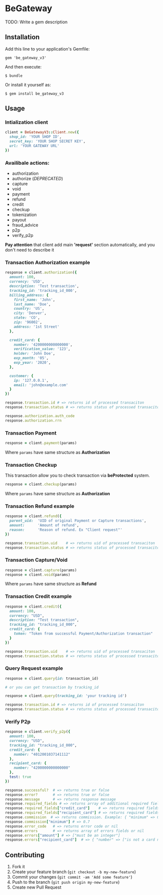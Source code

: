 # BeGateway

TODO: Write a gem description

## Installation

Add this line to your application's Gemfile:

    gem 'be_gateway_v3'

And then execute:

    $ bundle

Or install it yourself as:

    $ gem install be_gateway_v3

## Usage

### Intialization client

``` ruby
client = BeGatewayV3::Client.new({
  shop_id: 'YOUR SHOP ID',
  secret_key: 'YOUR SHOP SECRET KEY',
  url: 'YOUR GATEWAY URL'
})
```

### Availibale actions:
* authorization
* authorize (*DEPRECATED*)
* capture
* void
* payment
* refund
* credit
* checkup
* tokenization
* payout
* fraud_advice
* p2p
* verify_p2p

**Pay attention** that client add main **'request'** section automatically, and you don't need to describe it

### Transaction Authorization example

``` ruby
response = client.authorization({
  amount: 100,
  currency: 'USD',
  description: 'Test transaction',
  tracking_id: 'tracking_id_000',
  billing_address: {
    first_name: 'John',
    last_name: 'Doe',
    country: 'US',
    city: 'Denver',
    state: 'CO',
    zip: '96002',
    address: '1st Street'
  },

  credit_card: {
    number: '4200000000000000',
    verification_value: '123',
    holder: 'John Doe',
    exp_month: '05',
    exp_year: '2020',
  },

  customer: {
    ip: '127.0.0.1',
    email: 'john@example.com'
  }
})

response.transaction.id # => returns id of processed transaciton
response.transaction.status # => returns status of processed transaciton

response.authorization.auth_code
response.authorization.rrn
```

### Transaction Payment

``` ruby
response = client.payment(params)
```
Where `params` have same structure as **Authorization**

### Transaction Checkup
This transaction allow you to check transaction via **beProtected** system.
``` ruby
response = client.checkup(params)
```
Where `params` have same structure as **Authorization**

### Transaction Refund example

``` ruby
response = client.refund({
  parent_uid:  'UID of original Payment or Capture transactions',
  amount:      'Amount of refund',
  reason:      'Reason of refund. Ex "Client request"'
})

response.transaction.uid    # => returns uid of processed transaciton
response.transaction.status # => returns status of processed transaciton
```

### Transaction Capture/Void

``` ruby
response = client.capture(params)
response = client.void(params)
```
Where `params` have same structure as **Refund**

### Transaction Credit example

``` ruby
response = client.credit({
  amount: 100,
  currency: "USD",
  description: "Test transaction",
  tracking_id: "tracking_id_000",
  credit_card: {
    token: "Token from successful Payment/Authorization transaction"
  }
})

response.transaction.uid    # => returns uid of processed transaciton
response.transaction.status # => returns status of processed transaciton
```

### Query Request example

``` ruby
response = client.query(id: transaction_id)

# or you can get transaction by tracking_id

response = client.query(tracking_id: 'your tracking id')

response.transaction.id # => returns id of processed transaciton
response.transaction.status # => returns status of processed transaciton
```

### Verify P2p

``` ruby
response = client.verify_p2p({
  amount: 100,
  currency: "USD",
  tracking_id: "tracking_id_000",
  credit_card: {
    number: "4012001037141112"
  },
  recipient_card: {
    number: "4200000000000000"
  },
  test: true
})

response.successful?  # => returns true or false
response.error?       # => returns true or false
response.message      # => returns response message
response.required_fields # => returns array of additional required fields for credit_card and recipient_card
response.required_fields["credit_card"]    # => returns required fields for credit_card
response.required_fields["recipient_card"] # => returns required fields for recipient_card. For example: ["holder"]
response.commission  # => returns commission. Example: { "minimum" => 0.7, "percent" => 1.5, "currency":"USD" }
response.commission["minimum"] # => 0.7
response.error_code   # => returns error code or nil
response.errors       # => returns array of errors fields or nil
response.errors["amount"] # => ["must be an integer"]
response.errors["recipient_card"]  # => { "number" => ["is not a card number"] }
```

## Contributing

1. Fork it
2. Create your feature branch (`git checkout -b my-new-feature`)
3. Commit your changes (`git commit -am 'Add some feature'`)
4. Push to the branch (`git push origin my-new-feature`)
5. Create new Pull Request
